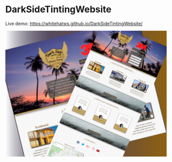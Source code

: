 # DarkSideTintingWebsite

Live demo: https://whitehatws.github.io/DarkSideTintingWebsite/

![DarkSideTintingWebsite](https://github.com/whitehatws/DarkSideTintingWebsite/blob/main/tintsitebehancethumbsail.png)
